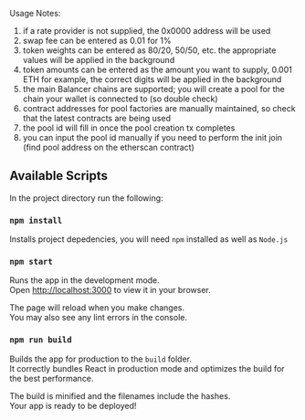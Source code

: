 Usage Notes:

1. if a rate provider is not supplied, the 0x0000 address will be used
2. swap fee can be entered as 0.01 for 1%
3. token weights can be entered as 80/20, 50/50, etc. the appropriate values will be applied in the background
4. token amounts can be entered as the amount you want to supply, 0.001 ETH for example, the correct digits will be applied in the background
5. the main Balancer chains are supported; you will create a pool for the chain your wallet is connected to (so double check)
6. contract addresses for pool factories are manually maintained, so check that the latest contracts are being used
7. the pool id will fill in once the pool creation tx completes
8. you can input the pool id manually if you need to perform the init join (find pool address on the etherscan contract)

## Available Scripts

In the project directory run the following:

### `npm install`

Installs project depedencies, you will need `npm` installed as well as `Node.js`

### `npm start`

Runs the app in the development mode.\
Open [http://localhost:3000](http://localhost:3000) to view it in your browser.

The page will reload when you make changes.\
You may also see any lint errors in the console.

### `npm run build`

Builds the app for production to the `build` folder.\
It correctly bundles React in production mode and optimizes the build for the best performance.

The build is minified and the filenames include the hashes.\
Your app is ready to be deployed!
